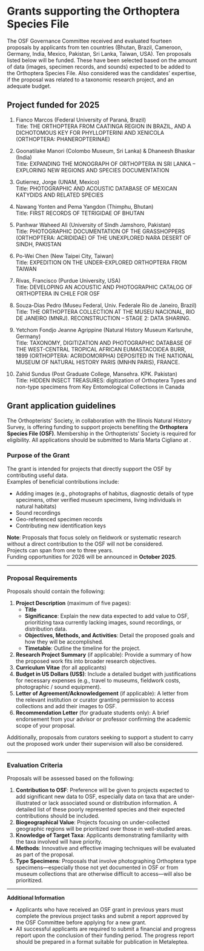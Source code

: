 # Grants supporting the Orthoptera Species File

The OSF Governance Committee received and evaluated fourteen proposals by applicants from ten countries (Bhutan, Brazil, Cameroon, Germany, India, Mexico, Pakistan, Sri Lanka, Taiwan, USA). Ten proposals listed below will be funded. These have been selected based on the amount of data (images, specimen records, and sounds) expected to be added to the Orthoptera Species File. Also considered was the candidates’ expertise, if the proposal was related to a taxonomic research project, and an adequate budget.

## Project funded for 2025

1. Fianco Marcos (Federal University of Paraná, Brazil)\
   Title: THE ORTHOPTERA FROM CAATINGA REGION IN BRAZIL, AND A DICHOTOMOUS KEY FOR PHYLLOPTERINI AND XENICOLA (ORTHOPTERA: PHANEROPTERINAE)

2. Goonatilake Manori (Colombo Museum, Sri Lanka) & Dhaneesh Bhaskar (India)\
   Title: EXPANDING THE MONOGRAPH OF ORTHOPTERA IN SRI LANKA – EXPLORING NEW REGIONS AND SPECIES DOCUMENTATION

3. Gutierrez, Jorge (UNAM, Mexico)\
   Title: PHOTOGRAPHIC AND ACOUSTIC DATABASE OF MEXICAN KATYDIDS AND RELATED SPECIES

4. Nawang Yonten and Pema Yangdon (Thimphu, Bhutan)\
   Title: FIRST RECORDS OF TETRIGIDAE OF BHUTAN

5. Panhwar Waheed Ali (University of Sindh Jamshoro, Pakistan)\
   Title: PHOTOGRAPHIC DOCUMENTATION OF THE GRASSHOPPERS (ORTHOPTERA: ACRIDIDAE) OF THE UNEXPLORED NARA DESERT OF SINDH, PAKISTAN

6. Po-Wei Chen (New Taipei City, Taiwan)\
   Title: EXPEDITION ON THE UNDER-EXPLORED ORTHOPTERA FROM TAIWAN

7. Rivas, Francisco (Purdue University, USA)\
   Title: DEVELOPING AN ACOUSTIC AND PHOTOGRAPHIC CATALOG OF ORTHOPTERA IN CHILE FOR OSF

8. Souza-Dias Pedro (Museu Federal, Univ. Federale Rio de Janeiro, Brazil)\
   Title: THE ORTHOPTERA COLLECTION AT THE MUSEU NACIONAL, RIO DE JANEIRO (MNRJ). RECONSTRUCTION – STAGE 2: DATA SHARING.

9. Yetchom Fondjo Jeanne Agrippine (Natural History Museum Karlsruhe, Germany) \
   Title: TAXONOMY, DIGITIZATION AND PHOTOGRAPHIC DATABASE OF THE WEST-CENTRAL TROPICAL AFRICAN EUMASTACOIDEA BURR, 1899 (ORTHOPTERA: ACRIDOMORPHA) DEPOSITED IN THE NATIONAL MUSEUM OF NATURAL HISTORY PARIS (MNHN PARIS), FRANCE.

10. Zahid Sundus (Post Graduate College, Mansehra. KPK. Pakistan)\
    Title: HIDDEN INSECT TREASURES: digitization of Orthoptera Types and non-type specimens from Key Entomological Collections in Canada

## Grant application guidelines

The Orthopterists' Society, in collaboration with the Illinois Natural History Survey, is offering funding to support projects benefiting the **Orthoptera Species File (OSF)**. Membership in the Orthopterists' Society is required for eligibility. All applications should be submitted to María Marta Cigliano at <address-maker class="font-medium" :items="['cigliano', 'fcnym', 'unlp', 'edu', 'ar']" />.

### Purpose of the Grant

The grant is intended for projects that directly support the OSF by contributing useful data.\
Examples of beneficial contributions include:

- Adding images (e.g., photographs of habitus, diagnostic details of type specimens, other verified museum specimens, living individuals in natural habitats)
- Sound recordings
- Geo-referenced specimen records
- Contributing new identification keys

**Note**: Proposals that focus solely on fieldwork or systematic research without a direct contribution to the OSF will not be considered.\
Projects can span from one to three years.\
Funding opportunities for 2026 will be announced in **October 2025**.

<hr>

### Proposal Requirements

Proposals should contain the following:

1. **Project Description** (maximum of five pages):
   - **Title**
   - **Significance**: Explain the new data expected to add value to OSF, prioritizing taxa currently lacking images, sound recordings, or distribution data.
   - **Objectives, Methods, and Activities**: Detail the proposed goals and how they will be accomplished.
   - **Timetable**: Outline the timeline for the project.
2. **Research Project Summary** (if applicable): Provide a summary of how the proposed work fits into broader research objectives.
3. **Curriculum Vitae** (for all applicants)
4. **Budget in US Dollars (US$)**: Include a detailed budget with justifications for necessary expenses (e.g., travel to museums, fieldwork costs, photographic / sound equipment).
5. **Letter of Agreement/Acknowledgement** (if applicable): A letter from the relevant institution or curator granting permission to access collections and add their images to OSF.
6. **Recommendation Letter** (for graduate students only): A brief endorsement from your advisor or professor confirming the academic scope of your proposal.

Additionally, proposals from curators seeking to support a student to carry out the proposed work under their supervision will also be considered.

<hr>

### Evaluation Criteria

Proposals will be assessed based on the following:

1. **Contribution to OSF**: Preference will be given to projects expected to add significant new data to OSF, especially data on taxa that are under-illustrated or lack associated sound or distribution information. A detailed list of these poorly represented species and their expected contributions should be included.
2. **Biogeographical Value**: Projects focusing on under-collected geographic regions will be prioritized over those in well-studied areas.
3. **Knowledge of Target Taxa**: Applicants demonstrating familiarity with the taxa involved will have priority.
4. **Methods**: Innovative and effective imaging techniques will be evaluated as part of the proposal.
5. **Type Specimens**: Proposals that involve photographing Orthoptera type specimens—especially those not yet documented in OSF or from museum collections that are otherwise difficult to access—will also be prioritized.

<hr>

**Additional Information**

- Applicants who have received an OSF grant in previous years must complete the previous project tasks and submit a report approved by the OSF Committee before applying for a new grant.
- All successful applicants are required to submit a financial and progress report upon the conclusion of their funding period. The progress report should be prepared in a format suitable for publication in Metaleptea.
